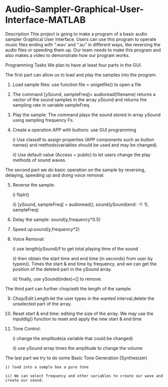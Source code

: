 # Audio-Sampler-Graphical-User-Interface-MATLAB

Description
This project is going to make a program of a basic audio sampler Graphical User Interface. Users can use this program to operate music files ending with “.wav’ and “.au” in different ways, like reversing the audio files or speeding them up. Our team needs to make this program and also makes a video to demonstrate how our program works. 

Programming Tasks
We plan to have at least four parts in the GUI. 

The first part can allow us to load and play the samples into the program.

1. Load sample files: use function file = unigetfile() to open a file 

2. The command [ySound, sampleFreq]= audioread(filename) returns a vector of the sound samples in the array ySound and returns the sampling rate in variable sampleFreq. 

3. Play the sample: The command   plays the sound stored in array   ySound using sampling frequency Fs.

4. Create a operation APP with buttons: use GUI programming
  
    i) Use classdf to assign properties (APP components such as button names) and methods(variables should be used and may be changed).
    
    ii) Use default value (Access = public) to let users change the play methods of sound waves.

The second part we do basic operation on the sample by reversing, delaying, speeding up and doing voice removal.   

5. Reverse the sample:
  
    i) fliplr() 
    
    ii) [ySound, sampleFreq] = audioread(); sound(ySound(end: -1: 1), sampleFreq)

6. Delay the sample: sound(y,frequency*0.5) 

7. Speed up:sound(y,frequency*2)

8. Voice Removal: 
    
    i) use length(ySound)/f to get total playing time of the sound
    
    ii) then obtain the start time and end time (in seconds) from user by typein(). Times the start & end time by frequency, and we can get the position of the deleted part in the ySound array.
    
    iii) finally, use ySound(index)=[] to remove.

The third part can further chop/edit the length of the sample. 

9. Chop/Edit Length:let the user types in the wanted interval,delete the unselected part of the array.

10. Reset start & end time: editing the size of the array. We may use the inputdlg() function to reset and apply the new start & end time

11. Tone Control: 
    
    i) change the amplitude(a variable that could be changed)
    
    ii) use ySound array times the amplitude to change the volume

The last part  we try to do some Basic Tone Generation (Synthesizer)
    
    i) load into a sample box a pure tone
    
    ii) We can select frequency and other variables to create our wave and create our sound.  
